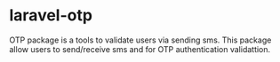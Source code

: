 # laravel-otp
OTP package is a tools to validate users via sending sms. This package allow users to send/receive sms and  for OTP authentication validattion.
